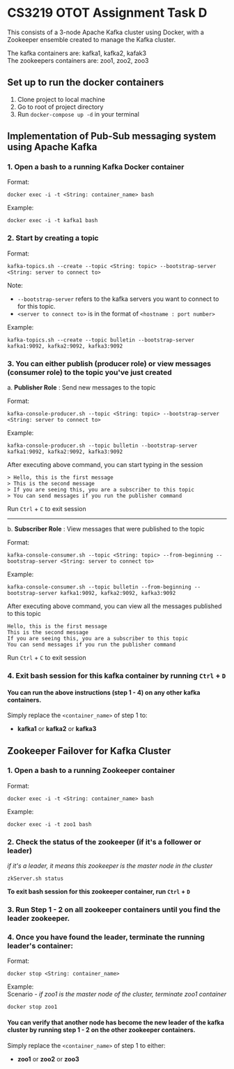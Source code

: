 # CS3219 OTOT Assignment Task D
This consists of a 3-node Apache Kafka cluster using Docker, 
with a Zookeeper ensemble created to manage the Kafka cluster.

The kafka containers are: kafka1, kafka2, kafak3 <br>
The zookeepers containers are: zoo1, zoo2, zoo3

## Set up to run the docker containers
 1. Clone project to local machine
 2. Go to root of project directory
 4. Run `docker-compose up -d` in your terminal

## Implementation of Pub-Sub messaging system using Apache Kafka
### 1. Open a bash to a running Kafka Docker container 
 
 Format:
 ```shell script
 docker exec -i -t <String: container_name> bash
 ```
 Example:
 ```shell script
 docker exec -i -t kafka1 bash
 ```
 
### 2. Start by creating a topic
    
Format:
```shell script
kafka-topics.sh --create --topic <String: topic> --bootstrap-server <String: server to connect to>
```
Note: 
- `--bootstrap-server` refers to the kafka servers you want to connect to for this topic.
- `<server to connect to>` is in the format of `<hostname : port number>`

Example:
```shell script
kafka-topics.sh --create --topic bulletin --bootstrap-server kafka1:9092, kafka2:9092, kafka3:9092
```
        
### 3. You can either publish (producer role) or view messages (consumer role) to the topic you've just created
    
a. **Publisher Role** : Send new messages to the topic

 Format:
 ```shell script
 kafka-console-producer.sh --topic <String: topic> --bootstrap-server <String: server to connect to>
 ```
 
 Example:
 ```shell script
 kafka-console-producer.sh --topic bulletin --bootstrap-server kafka1:9092, kafka2:9092, kafka3:9092
 ```

 After executing above command, you can start typing in the session
 ```
 > Hello, this is the first message
 > This is the second message
 > If you are seeing this, you are a subscriber to this topic
 > You can send messages if you run the publisher command
 ```
 Run `Ctrl` + `C` to exit session   

---

b. **Subscriber Role** : View messages that were published to the topic

 Format:
 ```shell script
 kafka-console-consumer.sh --topic <String: topic> --from-beginning --bootstrap-server <String: server to connect to>
 ```
 
 Example:
 ```shell script
 kafka-console-consumer.sh --topic bulletin --from-beginning --bootstrap-server kafka1:9092, kafka2:9092, kafka3:9092
 ```

 After executing above command, you can view all the messages published to this topic
 ```
 Hello, this is the first message
 This is the second message
 If you are seeing this, you are a subscriber to this topic
 You can send messages if you run the publisher command
 ```
 Run `Ctrl` + `C` to exit session   
 
### 4. Exit bash session for this kafka container by running `Ctrl` + `D`

#### You can run the above instructions (step 1 - 4) on any other kafka containers. 
Simply replace the `<container_name>` of step 1 to:
- **kafka1** or **kafka2** or **kafka3**
    
## Zookeeper Failover for Kafka Cluster
### 1. Open a bash to a running Zookeeper container 

 Format:
 ```shell script
 docker exec -i -t <String: container_name> bash
 ```
 
 Example:
 ```shell script
 docker exec -i -t zoo1 bash
 ```

### 2. Check the status of the zookeeper (if it's a follower or leader) <br>
*if it's a leader, it means this zookeeper is the master node in the cluster*

 ```shell script
 zkServer.sh status
 ```

**To exit bash session for this zookeeper container, run `Ctrl` + `D`**

### 3. Run Step 1 - 2 on all zookeeper containers until you find the leader zookeeper.

### 4. Once you have found the leader, terminate the running leader's container:

Format:
```shell script
docker stop <String: container_name>
```

Example: <br>
Scenario - *if zoo1 is the master node of the cluster, terminate zoo1 container*
```shell script
docker stop zoo1
```

#### You can verify that another node has become the new leader of the kafka cluster by running step 1 - 2 on the other zookeeper containers.
Simply replace the `<container_name>` of step 1 to either:
- **zoo1** or **zoo2** or **zoo3** 
  
   
